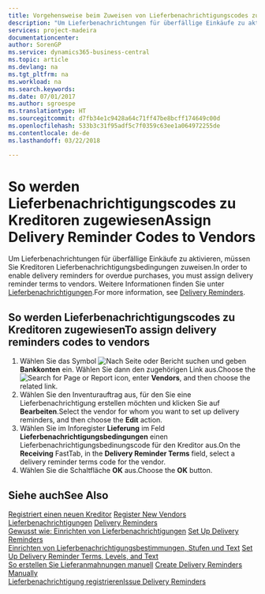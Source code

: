 ```yaml
---
title: Vorgehensweise beim Zuweisen von Lieferbenachrichtigungscodes zu Kreditoren
description: "Um Lieferbenachrichtungen für überfällige Einkäufe zu aktivieren, müssen Sie Kreditoren Lieferbenachrichtigungsbedingungen zuweisen."
services: project-madeira
documentationcenter: 
author: SorenGP
ms.service: dynamics365-business-central
ms.topic: article
ms.devlang: na
ms.tgt_pltfrm: na
ms.workload: na
ms.search.keywords: 
ms.date: 07/01/2017
ms.author: sgroespe
ms.translationtype: HT
ms.sourcegitcommit: d7fb34e1c9428a64c71ff47be8bcff174649c00d
ms.openlocfilehash: 533b3c31f95adf5c7f0359c63ee1a064972255de
ms.contentlocale: de-de
ms.lasthandoff: 03/22/2018

---
```

# <a name="assign-delivery-reminder-codes-to-vendors"></a><span data-ttu-id="11807-103">So werden Lieferbenachrichtigungscodes zu Kreditoren zugewiesen</span><span class="sxs-lookup"><span data-stu-id="11807-103">Assign Delivery Reminder Codes to Vendors</span></span>
<span data-ttu-id="11807-104">Um Lieferbenachrichtungen für überfällige Einkäufe zu aktivieren, müssen Sie Kreditoren Lieferbenachrichtigungsbedingungen zuweisen.</span><span class="sxs-lookup"><span data-stu-id="11807-104">In order to enable delivery reminders for overdue purchases, you must assign delivery reminder terms to vendors.</span></span> <span data-ttu-id="11807-105">Weitere Informationen finden Sie unter [Lieferbenachrichtigungen](delivery-reminders.md).</span><span class="sxs-lookup"><span data-stu-id="11807-105">For more information, see [Delivery Reminders](delivery-reminders.md).</span></span>  

## <a name="to-assign-delivery-reminders-codes-to-vendors"></a><span data-ttu-id="11807-106">So werden Lieferbenachrichtigungscodes zu Kreditoren zugewiesen</span><span class="sxs-lookup"><span data-stu-id="11807-106">To assign delivery reminders codes to vendors</span></span>  

1.  <span data-ttu-id="11807-107">Wählen Sie das Symbol ![Nach Seite oder Bericht suchen](../../media/ui-search/search_small.png "Nach Seite oder Bericht suchen") und geben **Bankkonten** ein. Wählen Sie dann den zugehörigen Link aus.</span><span class="sxs-lookup"><span data-stu-id="11807-107">Choose the ![Search for Page or Report](../../media/ui-search/search_small.png "Search for Page or Report icon") icon, enter **Vendors**, and then choose the related link.</span></span>  
2.  <span data-ttu-id="11807-108">Wählen Sie den Inventurauftrag aus, für den Sie eine Lieferbenachrichtigung erstellen möchten und klicken Sie auf **Bearbeiten**.</span><span class="sxs-lookup"><span data-stu-id="11807-108">Select the vendor for whom you want to set up delivery reminders, and then choose the **Edit** action.</span></span>  
3.  <span data-ttu-id="11807-109">Wählen Sie im Inforegister **Lieferung** im Feld **Lieferbenachrichtigungsbedingungen** einen Lieferbenachrichtigungsbedinungscode für den Kreditor aus.</span><span class="sxs-lookup"><span data-stu-id="11807-109">On the **Receiving** FastTab, in the **Delivery Reminder Terms** field, select a delivery reminder terms code for the vendor.</span></span>  
4.  <span data-ttu-id="11807-110">Wählen Sie die Schaltfläche **OK** aus.</span><span class="sxs-lookup"><span data-stu-id="11807-110">Choose the **OK** button.</span></span>  

## <a name="see-also"></a><span data-ttu-id="11807-111">Siehe auch</span><span class="sxs-lookup"><span data-stu-id="11807-111">See Also</span></span>  
 <span data-ttu-id="11807-112">[Registriert einen neuen Kreditor](../../purchasing-how-register-new-vendors.md) </span><span class="sxs-lookup"><span data-stu-id="11807-112">[Register New Vendors](../../purchasing-how-register-new-vendors.md) </span></span>  
 <span data-ttu-id="11807-113">[Lieferbenachrichtigungen](delivery-reminders.md) </span><span class="sxs-lookup"><span data-stu-id="11807-113">[Delivery Reminders](delivery-reminders.md) </span></span>  
 <span data-ttu-id="11807-114">[Gewusst wie: Einrichten von Lieferbenachrichtigungen](how-to-set-up-delivery-reminders.md) </span><span class="sxs-lookup"><span data-stu-id="11807-114">[Set Up Delivery Reminders](how-to-set-up-delivery-reminders.md) </span></span>  
 <span data-ttu-id="11807-115">[Einrichten von Lieferbenachrichtigungsbestimmungen, Stufen und Text](how-to-set-up-delivery-reminder-terms-levels-and-text.md) </span><span class="sxs-lookup"><span data-stu-id="11807-115">[Set Up Delivery Reminder Terms, Levels, and Text](how-to-set-up-delivery-reminder-terms-levels-and-text.md) </span></span>  
 <span data-ttu-id="11807-116">[So erstellen Sie Lieferanmahnungen manuell](how-to-create-delivery-reminders-manually.md) </span><span class="sxs-lookup"><span data-stu-id="11807-116">[Create Delivery Reminders Manually](how-to-create-delivery-reminders-manually.md) </span></span>  
 [<span data-ttu-id="11807-117">Lieferbenachrichtigung registrieren</span><span class="sxs-lookup"><span data-stu-id="11807-117">Issue Delivery Reminders</span></span>](how-to-issue-delivery-reminders.md)

